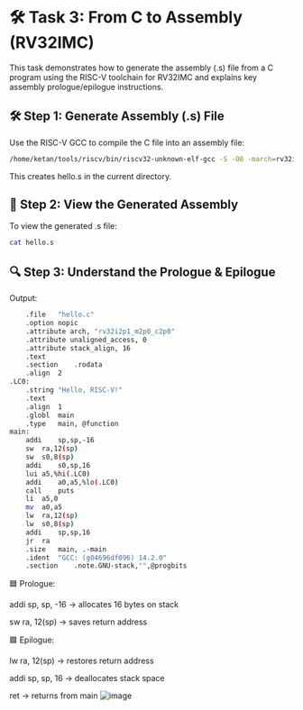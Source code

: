# 🛠️ Task 3: From C to Assembly (RV32IMC)
This task demonstrates how to generate the assembly (.s) file from a C program using the RISC-V toolchain for RV32IMC and explains key assembly prologue/epilogue instructions.

## 🛠️ Step 1: Generate Assembly (.s) File

Use the RISC-V GCC to compile the C file into an assembly file:

```bash
/home/ketan/tools/riscv/bin/riscv32-unknown-elf-gcc -S -O0 -march=rv32imc -mabi=ilp32 hello.c
```

This creates hello.s in the current directory.

## 👀 Step 2: View the Generated Assembly

To view the generated .s file:

```bash
cat hello.s
```

## 🔍 Step 3: Understand the Prologue & Epilogue

Output:

```bash
	.file	"hello.c"
	.option nopic
	.attribute arch, "rv32i2p1_m2p0_c2p0"
	.attribute unaligned_access, 0
	.attribute stack_align, 16
	.text
	.section	.rodata
	.align	2
.LC0:
	.string	"Hello, RISC-V!"
	.text
	.align	1
	.globl	main
	.type	main, @function
main:
	addi	sp,sp,-16
	sw	ra,12(sp)
	sw	s0,8(sp)
	addi	s0,sp,16
	lui	a5,%hi(.LC0)
	addi	a0,a5,%lo(.LC0)
	call	puts
	li	a5,0
	mv	a0,a5
	lw	ra,12(sp)
	lw	s0,8(sp)
	addi	sp,sp,16
	jr	ra
	.size	main, .-main
	.ident	"GCC: (g04696df096) 14.2.0"
	.section	.note.GNU-stack,"",@progbits
```

🟦 Prologue:

addi sp, sp, -16 → allocates 16 bytes on stack

sw ra, 12(sp) → saves return address

🟩 Epilogue:

lw ra, 12(sp) → restores return address

addi sp, sp, 16 → deallocates stack space

ret → returns from main
![image](https://github.com/user-attachments/assets/a509d2ec-6da1-4f7a-a8fd-d8550053652c)
